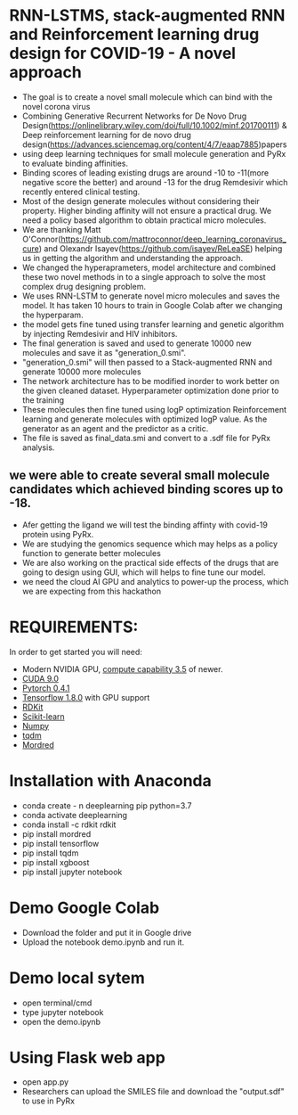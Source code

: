 # RNN-LSTMS, stack-augmented RNN and Reinforcement learning drug design for COVID-19 - A novel approach

* The goal is to create a novel small molecule which can bind with the novel corona virus
* Combining Generative Recurrent Networks for De Novo Drug Design(https://onlinelibrary.wiley.com/doi/full/10.1002/minf.201700111) & Deep reinforcement learning for de novo drug design(https://advances.sciencemag.org/content/4/7/eaap7885)papers
* using deep learning techniques for small molecule generation and PyRx to evaluate binding affinities.
* Binding scores of leading existing drugs are around -10 to -11(more negative score the better) and around -13 for the drug Remdesivir which recently entered clinical testing. 
* Most of the design generate molecules without considering their property. Higher binding affinity will not ensure a practical drug. We need a policy based algorithm to obtain practical micro molecules.
* We are thanking Matt O'Connor(https://github.com/mattroconnor/deep_learning_coronavirus_cure) and Olexandr Isayev(https://github.com/isayev/ReLeaSE) helping us in getting the algorithm and understanding the approach.
* We changed the hyperaprameters, model architecture and combined these two novel methods in to a single approach to solve the most complex drug designing problem.
* We uses RNN-LSTM to generate novel micro molecules and saves the model. It has taken 10 hours to train in Google Colab after we changing the hyperparam.
* the model gets fine tuned using transfer learning and genetic algorithm by injecting Remdesivir and HIV inhibitors.
* The final generation is saved and used to generate 10000 new molecules and save it as "generation_0.smi".
* "generation_0.smi" will then passed to a Stack-augmented RNN and generate 10000 more molecules
* The network architecture has to be modified inorder to work better on the given cleaned dataset. Hyperparameter optimization done prior to the training
* These molecules then fine tuned using logP optimization Reinforcement learning and generate molecules with optimized logP value. As the generator as an agent and the predictor as a critic.
* The file is saved as final_data.smi and convert to a .sdf file for PyRx analysis.
## we were able to create several small molecule candidates which achieved binding scores up to -18.
* Afer getting the ligand we will test the binding affinty with covid-19 protein using PyRx.
* We are studying the genomics sequence which may helps as a policy function to generate better molecules
* We are also working on the practical side effects of the drugs that are going to design using GUI, which will helps to fine tune our model. 
* we need the cloud AI GPU and analytics to power-up the process, which we are expecting from this hackathon


# REQUIREMENTS:

In order to get started you will need:
* Modern NVIDIA GPU, [compute capability 3.5](https://developer.nvidia.com/cuda-gpus) of newer.
* [CUDA 9.0](https://developer.nvidia.com/cuda-downloads)
* [Pytorch 0.4.1](https://pytorch.org)
* [Tensorflow 1.8.0](https://www.tensorflow.org/install/) with GPU support
* [RDKit](https://www.rdkit.org/docs/Install.html)
* [Scikit-learn](http://scikit-learn.org/)
* [Numpy](http://www.numpy.org/)
* [tqdm](https://github.com/tqdm/tqdm)
* [Mordred](https://github.com/mordred-descriptor/mordred)

# Installation with Anaconda
* conda create - n deeplearning pip python=3.7
* conda activate deeplearning
* conda install -c rdkit rdkit
* pip install mordred
* pip install tensorflow
* pip install tqdm
* pip install xgboost
* pip install jupyter notebook

# Demo Google Colab
* Download the folder and put it in Google drive
* Upload the notebook demo.ipynb and run it.

# Demo local sytem

* open terminal/cmd 
* type jupyter notebook
* open the demo.ipynb

# Using Flask web app

* open app.py
* Researchers can upload the SMILES file and download the "output.sdf" to use in PyRx


